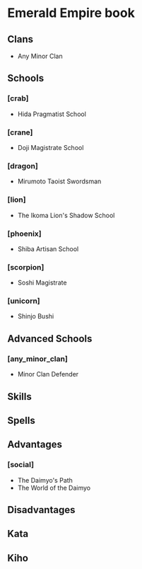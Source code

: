 
Emerald Empire book
===================

Clans
-----
* Any Minor Clan

Schools
-------

### [crab]
* Hida Pragmatist School

### [crane]
* Doji Magistrate School

### [dragon]
* Mirumoto Taoist Swordsman

### [lion]
* The Ikoma Lion's Shadow School

### [phoenix]
* Shiba Artisan School

### [scorpion]
* Soshi Magistrate

### [unicorn]
* Shinjo Bushi

Advanced Schools
----------------

### [any_minor_clan]
* Minor Clan Defender

Skills
------

Spells
------

Advantages
----------

### [social]
* The Daimyo's Path 
* The World of the Daimyo

Disadvantages
-------------

Kata
----

Kiho
----
